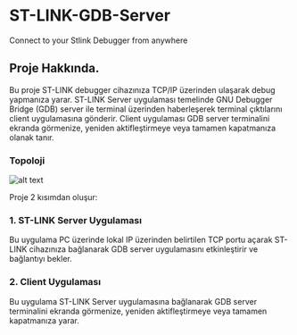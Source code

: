 # ST-LINK-GDB-Server
Connect to your Stlink Debugger from anywhere

## Proje Hakkında.

Bu proje ST-LINK debugger cihazınıza TCP/IP üzerinden ulaşarak debug yapmanıza yarar.   ST-LINK  Server uygulaması temelinde GNU Debugger Bridge (GDB) server ile terminal üzerinden haberleşerek terminal çıktılarını client uygulamasına gönderir. Client uygulaması GDB server terminalini ekranda görmenize, yeniden aktifleştirmeye veya tamamen kapatmanıza olanak tanır.

### Topoloji


![alt text](https://github.com/mcansiz/stlink-GDB-Server/blob/main/topoloji.jpg?raw=true)
 
Proje 2 kısımdan oluşur:
### 1.  ST-LINK Server Uygulaması
Bu uygulama PC üzerinde lokal IP üzerinden belirtilen TCP portu açarak ST-LINK cihazınıza bağlanarak GDB server uygulamasını etkinleştirir ve bağlantıyı bekler.

### 2.  Client Uygulaması
Bu uygulama ST-LINK Server uygulamasına bağlanarak GDB server terminalini ekranda görmenize, yeniden aktifleştirmeye veya tamamen kapatmanıza yarar.
